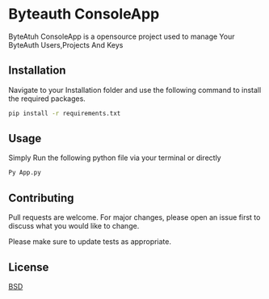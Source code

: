 # Byteauth ConsoleApp

ByteAtuh ConsoleApp is a opensource project used to manage Your ByteAuth Users,Projects And Keys
## Installation

Navigate to your Installation folder and use the following command to install the required packages.
```bash
pip install -r requirements.txt
```

## Usage

Simply Run the following python file via your terminal or directly

```bash
Py App.py
```

## Contributing
Pull requests are welcome. For major changes, please open an issue first to discuss what you would like to change.

Please make sure to update tests as appropriate.

## License
[BSD](https://opensource.org/licenses/BSD-3-Clause)
